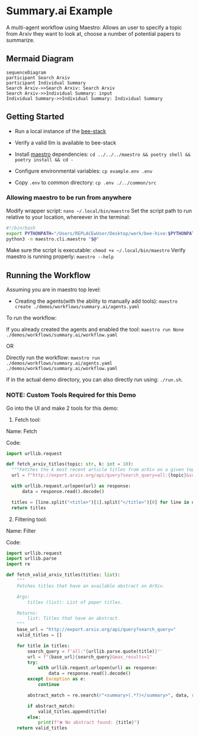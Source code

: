 # Summary.ai Example

A multi-agent workflow using Maestro: Allows an user to specify a topic from Arxiv they want to look at, choose a number of potential papers to summarize.

## Mermaid Diagram

<!-- MERMAID_START -->
```mermaid
sequenceDiagram
participant Search Arxiv
participant Individual Summary
Search Arxiv->>Search Arxiv: Search Arxiv
Search Arxiv->>Individual Summary: input
Individual Summary->>Individual Summary: Individual Summary
```
<!-- MERMAID_END -->

## Getting Started

* Run a local instance of the [bee-stack](https://github.com/i-am-bee/bee-stack/blob/main/README.md)

* Verify a valid llm is available to bee-stack

* Install [maestro](https://github.com/i-am-bee/beeai-labs) dependencies: `cd ../../../maestro && poetry shell && poetry install && cd -`

* Configure environmental variables: `cp example.env .env`

* Copy `.env` to common directory: `cp .env ./../common/src`

### Allowing maestro to be run from anywhere

Modify wrapper script: `nano ~/.local/bin/maestro`
Set the script path to run relative to your location, whereever in the terminal:

```bash
#!/bin/bash
export PYTHONPATH="/Users/REPLACEwUser/Desktop/work/bee-hive:$PYTHONPATH"
python3 -m maestro.cli.maestro "$@"
```

Make sure the script is executable: `chmod +x ~/.local/bin/maestro`
Verify maestro is running properly: `maestro --help`

## Running the Workflow

Assuming you are in maestro top level:

* Creating the agents(with the ability to manually add tools): `maestro create ./demos/workflows/summary.ai/agents.yaml`

To run the workflow:

If you already created the agents and enabled the tool: `maestro run None ./demos/workflows/summary.ai/workflow.yaml`

OR

Directly run the workflow: `maestro run ./demos/workflows/summary.ai/agents.yaml ./demos/workflows/summary.ai/workflow.yaml`

If in the actual demo directory, you can also directly run using: `./run.sh`.

### NOTE: Custom Tools Required for this Demo

Go into the UI and make 2 tools for this demo:

1) Fetch tool:

Name: Fetch

Code:

```Python
import urllib.request

def fetch_arxiv_titles(topic: str, k: int = 10):
  """Fetches the k most recent article titles from arXiv on a given topic."""
  url = f"http://export.arxiv.org/api/query?search_query=all:{topic}&sortBy=submittedDate&sortOrder=descending&max_results={k}"

  with urllib.request.urlopen(url) as response:
      data = response.read().decode()

  titles = [line.split("<title>")[1].split("</title>")[0] for line in data.split("\n") if "<title>" in line][1:k+1]
  return titles
```

2) Filtering tool:

Name: Filter

Code:

```Python
import urllib.request
import urllib.parse
import re

def fetch_valid_arxiv_titles(titles: list):
    """
    Fetches titles that have an available abstract on ArXiv.

    Args:
        titles (list): List of paper titles.

    Returns:
        list: Titles that have an abstract.
    """
    base_url = "http://export.arxiv.org/api/query?search_query="
    valid_titles = []

    for title in titles:
        search_query = f'all:"{urllib.parse.quote(title)}"'
        url = f"{base_url}{search_query}&max_results=1"
        try:
            with urllib.request.urlopen(url) as response:
                data = response.read().decode()
        except Exception as e:
            continue

        abstract_match = re.search(r"<summary>(.*?)</summary>", data, re.DOTALL)

        if abstract_match:
            valid_titles.append(title)
        else:
            print(f"❌ No abstract found: {title}")
    return valid_titles
```
